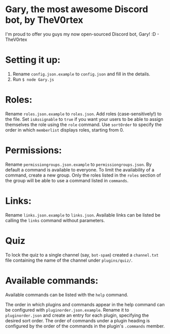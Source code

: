 # Gary, the most awesome Discord bot, by TheV0rtex
I'm proud to offer you guys my now open-sourced Discord bot, Gary! :D - TheV0rtex

# Setting it up:

1. Rename `config.json.example` to `config.json` and fill in the details.
2. Run `$ node Gary.js`

# Roles:

Rename `roles.json.example` to `roles.json`. Add roles (case-sensitively!) to the file. Set `isAssignable` to `true` if you want your users to be able to assign themselves the role using the `role` command. Use `sortOrder` to specify the order in which `memberlist` displays roles, starting from 0.

# Permissions:

Rename `permissiongroups.json.example` to `permissiongroups.json`. By default a command is available to everyone. To limit the availability of a command, create a new group. Only the roles listed in the `roles` section of the group will be able to use a command listed in `commands`.

# Links:

Rename `links.json.example` to `links.json`. Available links can be listed be calling the `links` command without parameters.

# Quiz

To lock the quiz to a single channel (say, `bot-spam`) created a `channel.txt` file containing the name of the channel under `plugins/quiz/`.

# Available commands:

Available commands can be listed with the `help` command. 

The order in which plugins and commands appear in the help command can be configured with `pluginorder.json.example`. Rename it to `pluginorder.json` and create an entry for each plugin, specifying the desired sort order. The order of commands under a plugin heading is configured by the order of the commands in the plugin's `.commands` member.
